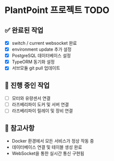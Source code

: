 # PlantPoint 프로젝트 TODO

## ✅ 완료된 작업
- [x] switch / current websocket 완료
- [x] environment update 추가 설정
- [x] PostgreSQL 데이터베이스 설정
- [x] TypeORM 동기화 설정
- [x] 서브모듈 git pull 업데이트

## 🔄 진행 중인 작업
- [ ] 모터와 유량센서 연결
- [ ] 라즈베리파이 도커 및 서버 연결
- [ ] 라즈베리파이 릴레이 및 장비 연결

## 📝 참고사항
- Docker 환경에서 모든 서비스가 정상 작동 중
- 데이터베이스 연결 및 테이블 생성 완료
- WebSocket을 통한 실시간 통신 구현됨